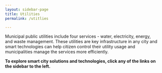 ```yaml
---
layout: sidebar-page
title: Utilities
permalink: /utitlies

---
```

Municipal public utilities include four services - water, electricity, energy, and waste management. These utilities are key infrastructure in any city and smart technologies can help citizen control their utility usage and municipalities manage the services more efficiently.

**To explore smart city solutions and technologies, click any of the links on the sidebar to the left.**
